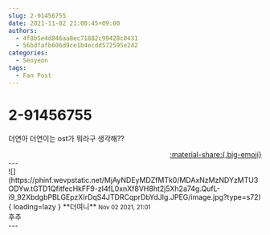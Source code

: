 ```yaml
---
slug: 2-91456755
date: 2021-11-02 21:00:45+09:00
authors:
  - 4f8b5e4d846aa8ec71882c99428c0431
  - 56bdfafb606d9ce1b4ecdd572595e242
categories:
  - Seoyeon
tags:
  - Fan Post
---
```


# 2-91456755

<div class="post-container" markdown="1">
<div class="content-container md-sidebar__scrollwrap" markdown="1">

더연아 더연이는 ost가 뭐라구 생각해??

</div>
</div>

<div style="text-align: right;" markdown="1">
<a href="https://weverse.io/fromis9/fanpost/2-91456755" style="text-align: right;">:material-share:{.big-emoji}</a>
</div>
---

<div class="comments-container md-sidebar__scrollwrap" markdown="1">
<div class="comment" markdown="1">
<div class='id-container' markdown="1">
![](https://phinf.wevpstatic.net/MjAyNDEyMDZfMTk0/MDAxNzMzNDYzMTU3ODYw.tGTD1QfitfecHkFF9-zI4fL0xnXf8VH8ht2j5Xh2a74g.QufL-i9_92XbdgbPBLGEpzXIrDqS4JTDRCqprDbYdJIg.JPEG/image.jpg?type=s72){ loading=lazy }
**<span class="artist">더여니</span>** <small>Nov 02 2021, 21:01</small><br>
</div>
<div class='comment-body' markdown="1">
후추
</div>
</div>
</div>
---
